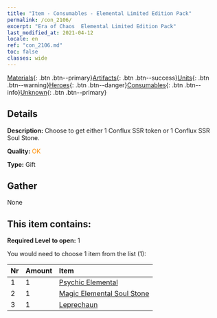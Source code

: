 ```yaml
---
title: "Item - Consumables - Elemental Limited Edition Pack"
permalink: /con_2106/
excerpt: "Era of Chaos  Elemental Limited Edition Pack"
last_modified_at: 2021-04-12
locale: en
ref: "con_2106.md"
toc: false
classes: wide
---
```

 [Materials](/){: .btn .btn--primary}[Artifacts](/Artifacts/){: .btn .btn--success}[Units](/Units/){: .btn .btn--warning}[Heroes](/Heroes/){: .btn .btn--danger}[Consumables](/Consumables/){: .btn .btn--info}[Unknown](/Unknown/){: .btn .btn--primary}

## Details
 **Description:** Choose to get either 1 Conflux SSR token or 1 Conflux SSR Soul Stone.

 **Quality:** <span style="color: #FF8C00">OK</span>

 **Type:** Gift

## Gather

  None

## This item contains:

 **Required Level to open:** 1

 You would need to choose 1 item from the list (1):

  | Nr | Amount |     Item    |
  |:---|:-------|:------------|
  | 1 | 1 | [Psychic Elemental](/Items/unt_267/) | 
  | 2 | 1 | [Magic Elemental Soul Stone](/Items/unt_347/) | 
  | 3 | 1 | [Leprechaun](/Items/unt_270/) | 
